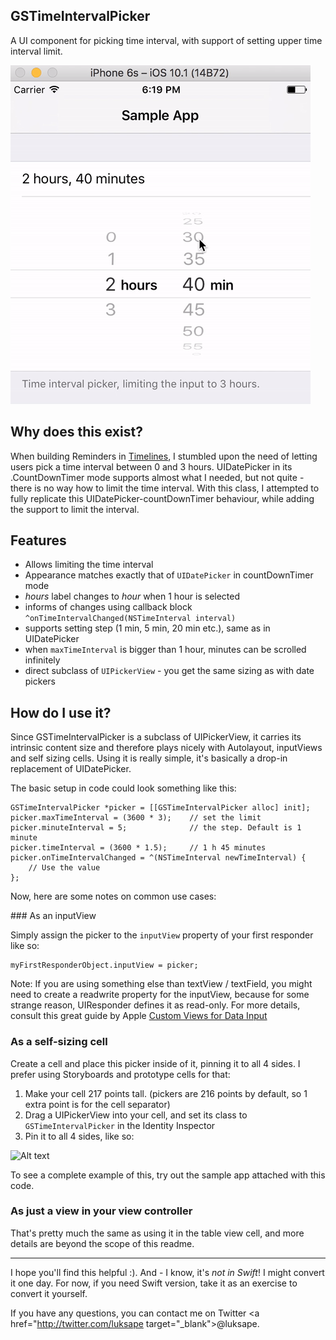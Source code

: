 ## GSTimeIntervalPicker

A UI component for picking time interval, with support of setting upper time interval limit.

![GSTimeIntervalPicker sample gif showcase](sample.gif)

## Why does this exist?
When building Reminders in [Timelines](http://timelinesapp.io), I stumbled upon the need of letting users pick a time interval between 0 and 3 hours. UIDatePicker in its .CountDownTimer mode supports almost what I needed, but not quite - there is no way how to limit the time interval. With this class, I attempted to fully replicate this UIDatePicker-countDownTimer behaviour, while adding the support to limit the interval.

## Features

* Allows limiting the time interval
* Appearance matches exactly that of `UIDatePicker` in countDownTimer mode
* *hours* label changes to *hour* when 1 hour is selected
* informs of changes using callback block `^onTimeIntervalChanged(NSTimeInterval interval)`
* supports setting step (1 min, 5 min, 20 min etc.), same as in UIDatePicker
* when `maxTimeInterval` is bigger than 1 hour, minutes can be scrolled infinitely
* direct subclass of `UIPickerView` - you get the same sizing as with date pickers

## How do I use it?

Since GSTimeIntervalPicker is a subclass of UIPickerView, it carries its intrinsic content size and therefore plays nicely with Autolayout, inputViews and self sizing cells. Using it is really simple, it's basically a drop-in replacement of UIDatePicker.

The basic setup in code could look something like this: 

```
GSTimeIntervalPicker *picker = [[GSTimeIntervalPicker alloc] init];
picker.maxTimeInterval = (3600 * 3);    // set the limit
picker.minuteInterval = 5;				// the step. Default is 1 minute
picker.timeInterval = (3600 * 1.5);    	// 1 h 45 minutes
picker.onTimeIntervalChanged = ^(NSTimeInterval newTimeInterval) {
	// Use the value
};
```

Now, here are some notes on common use cases:

### As an inputView

Simply assign the picker to the `inputView` property of your first responder like so:

```
myFirstResponderObject.inputView = picker;
```

Note: If you are using something else than textView / textField, you might need to create a readwrite property for the inputView, because for some strange reason, UIResponder defines it as read-only. For more details, consult this great guide by Apple [Custom Views for Data Input](https://developer.apple.com/library/content/documentation/StringsTextFonts/Conceptual/TextAndWebiPhoneOS/InputViews/InputViews.html)


### As a self-sizing cell
Create a cell and place this picker inside of it, pinning it to all 4 sides. I prefer using Storyboards and prototype cells for that:

1. Make your cell 217 points tall. (pickers are 216 points by default, so 1 extra point is for the cell separator)
2. Drag a UIPickerView into your cell, and set its class to `GSTimeIntervalPicker` in the Identity Inspector
3. Pin it to all 4 sides, like so:

![Alt text](xib_sizing-2x.png?raw=true "Setting constraint and class in IB")

To see a complete example of this, try out the sample app attached with this code.


### As just a view in your view controller 

That's pretty much the same as using it in the table view cell, and more details are beyond the scope of this readme.

---

I hope you'll find this helpful :). And - I know, it's *not in Swift*! I might convert it one day. For now, if you need Swift version, take it as an exercise to convert it yourself.

If you have any questions, you can contact me on Twitter <a href="http://twitter.com/luksape target="_blank">@luksape</a>.
